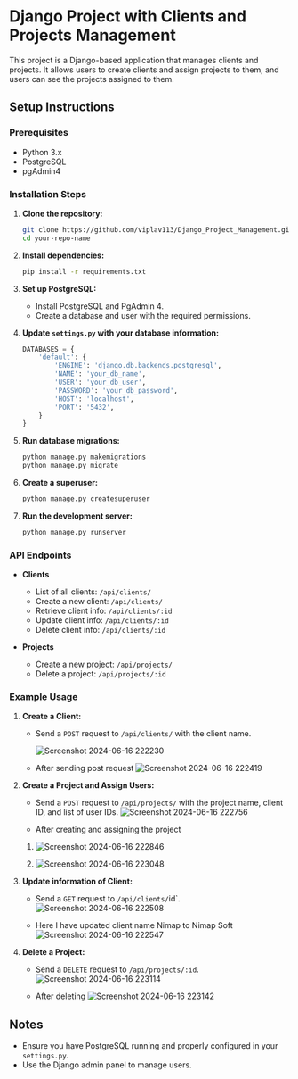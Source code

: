 # Django Project with Clients and Projects Management

This project is a Django-based application that manages clients and projects. It allows users to create clients and assign projects to them, and users can see the projects assigned to them.

## Setup Instructions

### Prerequisites

- Python 3.x
- PostgreSQL
- pgAdmin4

### Installation Steps

1. **Clone the repository:**

    ```bash
    git clone https://github.com/viplav113/Django_Project_Management.git
    cd your-repo-name
    ```

2. **Install dependencies:**

    ```bash
    pip install -r requirements.txt
    ```

3. **Set up PostgreSQL:**

    - Install PostgreSQL and PgAdmin 4.
    - Create a database and user with the required permissions.

4. **Update `settings.py` with your database information:**

    ```python
    DATABASES = {
        'default': {
            'ENGINE': 'django.db.backends.postgresql',
            'NAME': 'your_db_name',
            'USER': 'your_db_user',
            'PASSWORD': 'your_db_password',
            'HOST': 'localhost',
            'PORT': '5432',
        }
    }
    ```

6. **Run database migrations:**

    ```bash
    python manage.py makemigrations
    python manage.py migrate
    ```

7. **Create a superuser:**

    ```bash
    python manage.py createsuperuser
    ```

8. **Run the development server:**

    ```bash
    python manage.py runserver
    ```

### API Endpoints

- **Clients**
  - List of all clients: `/api/clients/`
  - Create a new client: `/api/clients/`
  - Retrieve client info: `/api/clients/:id`
  - Update client info: `/api/clients/:id`
  - Delete client info: `/api/clients/:id`

- **Projects**
  - Create a new project: `/api/projects/`
  - Delete a project: `/api/projects/:id`

### Example Usage

1. **Create a Client:**

    - Send a `POST` request to `/api/clients/` with the client name.
      
      ![Screenshot 2024-06-16 222230](https://github.com/viplav113/Django_Project_Management-/assets/83233060/59273438-bee6-46e1-96a6-39197c51dcca)

    - After sending post request 
      ![Screenshot 2024-06-16 222419](https://github.com/viplav113/Django_Project_Management-/assets/83233060/c9a5778c-a957-48b4-8914-7217a28d37d9)


2. **Create a Project and Assign Users:**

    - Send a `POST` request to `/api/projects/` with the project name, client ID, and list of user IDs.
      ![Screenshot 2024-06-16 222756](https://github.com/viplav113/Django_Project_Management-/assets/83233060/5739019a-3ce4-4f73-a948-f9ddbae6db5f)

    - After creating and assigning the project
    1.  ![Screenshot 2024-06-16 222846](https://github.com/viplav113/Django_Project_Management-/assets/83233060/d7841797-0537-4c1e-840f-23b1e380e15e)

    2. ![Screenshot 2024-06-16 223048](https://github.com/viplav113/Django_Project_Management-/assets/83233060/d3292fd1-48dd-4ffc-9c57-9601f0add850)




3. **Update information of Client:**

    - Send a `GET` request to `/api/clients/`id`.
      ![Screenshot 2024-06-16 222508](https://github.com/viplav113/Django_Project_Management-/assets/83233060/450a8a56-f1c5-422f-bde0-ec4468d99748)

    - Here I have updated client name Nimap to Nimap Soft
      ![Screenshot 2024-06-16 222547](https://github.com/viplav113/Django_Project_Management-/assets/83233060/86a7952d-a345-4d24-a0ff-7b0a66945042)


4. **Delete a Project:**

    - Send a `DELETE` request to `/api/projects/:id`.
      ![Screenshot 2024-06-16 223114](https://github.com/viplav113/Django_Project_Management-/assets/83233060/113c4002-61f7-4a68-a311-c2c07bdc7990)

    - After deleting
      ![Screenshot 2024-06-16 223142](https://github.com/viplav113/Django_Project_Management-/assets/83233060/de79a88d-9cf1-40c0-9f6f-35dac65bd96f)

## Notes

- Ensure you have PostgreSQL running and properly configured in your `settings.py`.
- Use the Django admin panel to manage users.

##
